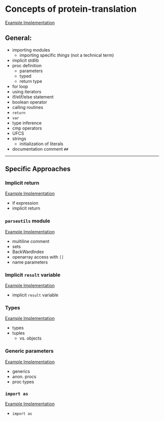 # Concepts of protein-translation

[Example Implementation](https://github.com/exercism/nim/blob/master/exercises/bob/example.nim)

## General:

- importing modules
  - importing specific _things_ (not a technical term)
- implicit stdlib
- proc definition
  - parameters
  - typed
  - return type
- for loop
- using iterators
- if/elif/else statement
- boolean operator
- calling routines
- `return`
- `var`
- type inference
- cmp operators
- UFCS
- strings
  - initialization of literals
- documentation comment `##`

---

## Specific Approaches

### Implicit return

[Example Implementation](https://exercism.io/tracks/nim/exercises/bob/solutions/fd46a50ebb2f47b8b415cc046ca7f65d)

- if expression
- implicit return

### `parseutils` module

[Example Implementation](https://exercism.io/tracks/nim/exercises/bob/solutions/5eeba8cf35ff469e8ac732e9abe62d51)

- multiline comment
- sets
- BackWardIndex
- openarray access with `[]`
- name parameters

### Implicit `result` variable

[Example Implementation](https://exercism.io/tracks/nim/exercises/bob/solutions/fdfdef2cedac4324a7c1f49545ae9188)

- implicit `result` variable

### Types

[Example Implementation](https://exercism.io/tracks/nim/exercises/bob/solutions/b3f58e77a19d4293be369db4f738084e)

- types
- tuples
  - vs. objects

### Generic parameters

[Example Implementation](https://exercism.io/tracks/nim/exercises/bob/solutions/e70f5bc5f63c4692a947fa121c8fdb40)

- generics
- anon. procs
- proc types

### `import as`

[Example Implementation](https://exercism.io/tracks/nim/exercises/bob/solutions/03b007333a7b489db24c6e0c9e07908b)

- `import as`
